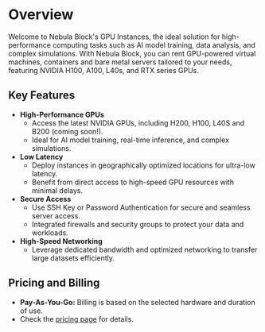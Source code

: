 
# Overview
Welcome to Nebula Block's GPU Instances, the ideal solution for high-performance computing tasks 
such as AI model training, data analysis, and complex simulations. With Nebula Block, you can rent 
GPU-powered virtual machines, containers and bare metal servers tailored to your needs, featuring 
NVIDIA H100, A100, L40s, and RTX series GPUs.

## Key Features
- **High-Performance GPUs**
  - Access the latest NVIDIA GPUs, including H200, H100, L40S and B200 (coming soon!).
  - Ideal for AI model training, real-time inference, and complex simulations.
- **Low Latency**
  - Deploy instances in geographically optimized locations for ultra-low latency.
  - Benefit from direct access to high-speed GPU resources with minimal delays.
- **Secure Access**
  - Use SSH Key or Password Authentication for secure and seamless server access.
  - Integrated firewalls and security groups to protect your data and workloads.
- **High-Speed Networking**
  - Leverage dedicated bandwidth and optimized networking to transfer large datasets efficiently.

## Pricing and Billing
- **Pay-As-You-Go:** Billing is based on the selected hardware and duration of use.
- Check the [pricing page](https://nebula-block.com/pricing) for details.